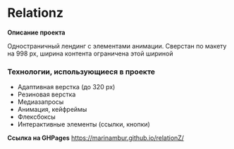 # Relationz
**Описание проекта**

 Одностраничный лендинг с элементами анимации. Сверстан по макету на 998 px, ширина контента ограничена этой шириной

### Технологии, использующиеся в проекте
* Адаптивная верстка (до 320 px)
* Резиновая верстка
* Медиазапросы
* Анимация, кейфреймы
* Флексбоксы
* Интерактивные элементы (ссылки, кнопки)






**Ссылка на GHPages** 
https://marinambur.github.io/relationZ/

